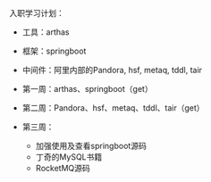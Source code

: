 入职学习计划：

- 工具：arthas
- 框架：springboot
- 中间件：阿里内部的Pandora, hsf, metaq, tddl, tair



- 第一周：arthas、springboot（get）

- 第二周：Pandora、hsf、metaq、tddl、tair（get）

- 第三周：
  - 加强使用及查看springboot源码
  - 丁奇的MySQL书籍
  - RocketMQ源码

